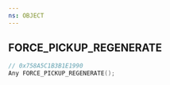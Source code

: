 ```yaml
---
ns: OBJECT
---
```

## FORCE_PICKUP_REGENERATE

```c
// 0x758A5C1B3B1E1990
Any FORCE_PICKUP_REGENERATE();
```

